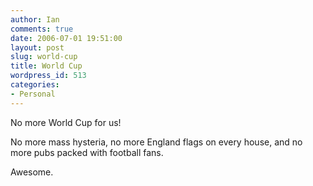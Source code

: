 ```yaml
---
author: Ian
comments: true
date: 2006-07-01 19:51:00
layout: post
slug: world-cup
title: World Cup
wordpress_id: 513
categories:
- Personal
---
```


No more World Cup for us!  

No more mass hysteria, no more England flags on every house, and no more pubs packed with football fans.  

Awesome.
